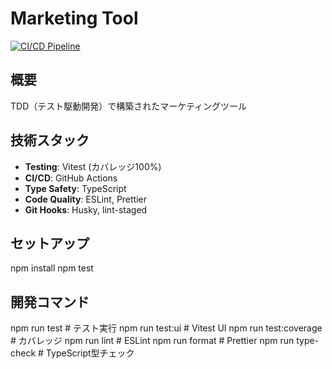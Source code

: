 # Marketing Tool

[![CI/CD Pipeline](https://github.com/fortunefaded/marketing-tool/actions/workflows/ci.yml/badge.svg)](https://github.com/fortunefaded/marketing-tool/actions/workflows/ci.yml)

## 概要

TDD（テスト駆動開発）で構築されたマーケティングツール

## 技術スタック

- **Testing**: Vitest (カバレッジ100%)
- **CI/CD**: GitHub Actions
- **Type Safety**: TypeScript
- **Code Quality**: ESLint, Prettier
- **Git Hooks**: Husky, lint-staged

## セットアップ

npm install
npm test

## 開発コマンド

npm run test # テスト実行
npm run test:ui # Vitest UI
npm run test:coverage # カバレッジ
npm run lint # ESLint
npm run format # Prettier
npm run type-check # TypeScript型チェック
